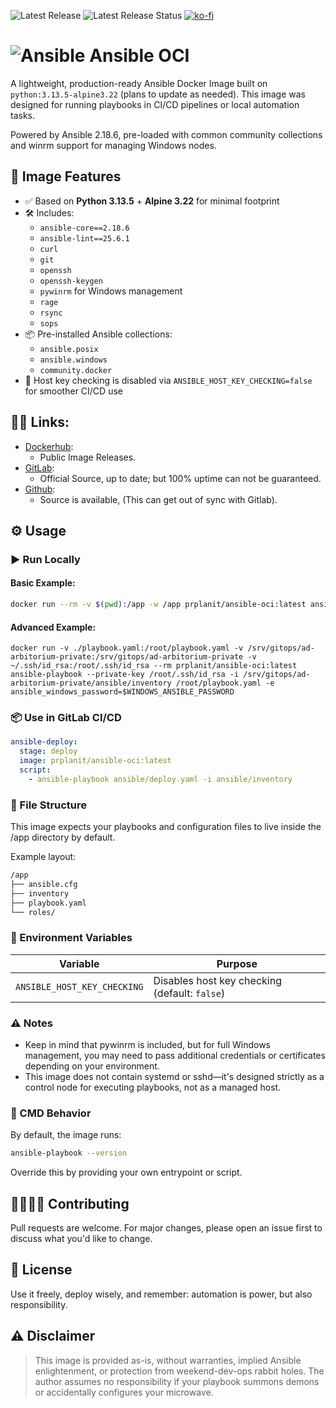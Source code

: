 ![Latest Release](https://gitlab.prplanit.com/precisionplanit/ansible-oci/-/badges/release.svg) ![Latest Release Status](https://gitlab.prplanit.com/precisionplanit/ansible-oci/-/raw/main/assets/badge-release-status.svg) [![ko-fi](https://ko-fi.com/img/githubbutton_sm.svg)](https://ko-fi.com/T6T41IT163)
# ![Ansible](https://gitlab.prplanit.com/uploads/-/system/project/avatar/21/Ansible_Logo.png?width=20) Ansible OCI

A lightweight, production-ready Ansible Docker Image built on `python:3.13.5-alpine3.22` (plans to update as needed). This image was designed for running playbooks in CI/CD pipelines or local automation tasks.

Powered by Ansible 2.18.6, pre-loaded with common community collections and winrm support for managing Windows nodes.

## 🚀 Image Features

- ✅ Based on **Python 3.13.5** + **Alpine 3.22** for minimal footprint
- 🛠️ Includes:
  - `ansible-core==2.18.6`
  - `ansible-lint==25.6.1`
  - `curl`
  - `git`
  - `openssh`
  - `openssh-keygen`
  - `pywinrm` for Windows management
  - `rage`
  - `rsync`
  - `sops`
- 📦 Pre-installed Ansible collections:
  - `ansible.posix`
  - `ansible.windows`
  - `community.docker`
- 🔐 Host key checking is disabled via `ANSIBLE_HOST_KEY_CHECKING=false` for smoother CI/CD use

## ⛓️‍💥 Links:
- [Dockerhub](https://hub.docker.com/r/prplanit/ansible-oci): 
  - Public Image Releases.
- [GitLab](https://gitlab.prplanit.com/precisionplanit/ansible-oci):
  - Official Source, up to date; but 100% uptime can not be guaranteed.
- [Github](https://github.com/sofmeright/ansible-oci):
  - Source is available, (This can get out of sync with Gitlab).

## ⚙️ Usage

### ▶️ Run Locally
#### Basic Example:
```bash
docker run --rm -v $(pwd):/app -w /app prplanit/ansible-oci:latest ansible-playbook playbook.yaml
```
#### Advanced Example:
```
docker run -v ./playbook.yaml:/root/playbook.yaml -v /srv/gitops/ad-arbitorium-private:/srv/gitops/ad-arbitorium-private -v ~/.ssh/id_rsa:/root/.ssh/id_rsa --rm prplanit/ansible-oci:latest ansible-playbook --private-key /root/.ssh/id_rsa -i /srv/gitops/ad-arbitorium-private/ansible/inventory /root/playbook.yaml -e ansible_windows_password=$WINDOWS_ANSIBLE_PASSWORD
```

### 📦 Use in GitLab CI/CD

```yaml
ansible-deploy:
  stage: deploy
  image: prplanit/ansible-oci:latest
  script:
    - ansible-playbook ansible/deploy.yaml -i ansible/inventory
```

### 📁 File Structure

This image expects your playbooks and configuration files to live inside the /app directory by default.

Example layout:

```bash
/app
├── ansible.cfg
├── inventory
├── playbook.yaml
└── roles/
```

### 📝 Environment Variables

| Variable                    | Purpose                                       |
| --------------------------- | --------------------------------------------- |
| `ANSIBLE_HOST_KEY_CHECKING` | Disables host key checking (default: `false`) |

### ⚠️ Notes

- Keep in mind that pywinrm is included, but for full Windows management, you may need to pass additional credentials or certificates depending on your environment.
- This image does not contain systemd or sshd—it's designed strictly as a control node for executing playbooks, not as a managed host.

### 🐚 CMD Behavior

By default, the image runs:

```bash
ansible-playbook --version
```

Override this by providing your own entrypoint or script.

## 🫱🏽‍🫲🏽 Contributing
Pull requests are welcome. For major changes, please open an issue first to discuss what you'd like to change.

## 🪪 License
Use it freely, deploy wisely, and remember: automation is power, but also responsibility.

## ⚠️ Disclaimer
> This image is provided as-is, without warranties, implied Ansible enlightenment, or protection from weekend-dev-ops rabbit holes. The author assumes no responsibility if your playbook summons demons or accidentally configures your microwave.
